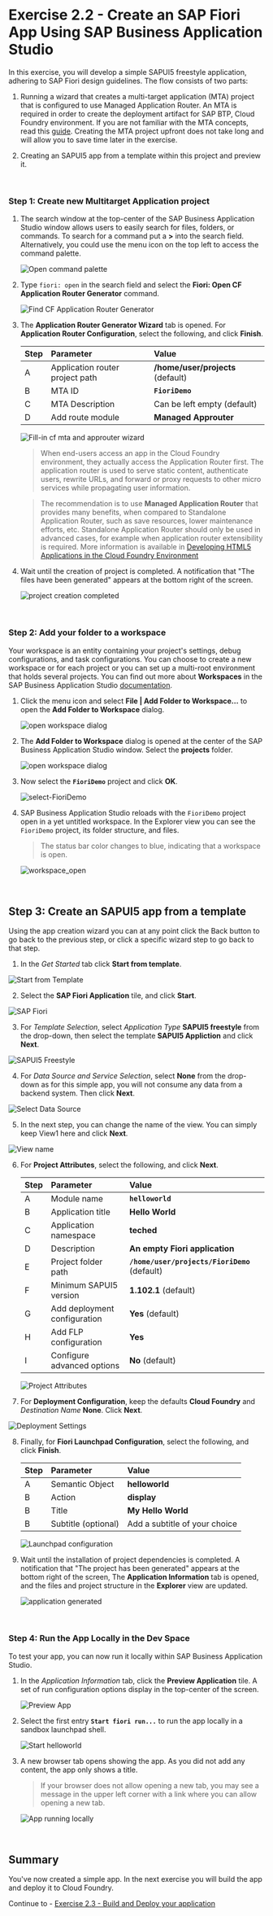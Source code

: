 # Exercise 2.2 - Create an SAP Fiori App Using SAP Business Application Studio

In this exercise, you will develop a simple SAPUI5 freestyle application, adhering to SAP Fiori design guidelines. The flow consists of two parts:

1. Running a wizard that creates a multi-target application (MTA) project that is configured to use Managed Application Router. An MTA is required in order to create the deployment artifact for SAP BTP, Cloud Foundry environment. If you are not familiar with the MTA concepts, read this [guide](https://www.sap.com/documents/2016/06/e2f618e4-757c-0010-82c7-eda71af511fa.html). Creating the MTA project upfront does not take long and will allow you to save time later in the exercise.

2. Creating an SAPUI5 app from a template within this project and preview it.

<br>

### Step 1: Create new Multitarget Application project

1. The search window at the top-center of the SAP Business Application Studio window allows users to easily search for files, folders, or commands. To search for a command put a **>** into the search field. Alternatively, you could use the menu icon on the top left to access the command palette.

    ![Open command palette](images/n01-search-command.png)

2.  Type `fiori: open` in the search field and select the **Fiori: Open CF Application Router Generator** command.

    ![Find CF Application Router Generator](images/n02-search-fiori.png)

4. The **Application Router Generator Wizard** tab is opened. For **Application Router Configuration**, select the following, and click **Finish**.

    | Step | Parameter | Value |
    |:-----|:----------|:------|
    | A | Application router project path | **/home/user/projects** (default) |
    | B | MTA ID | **`FioriDemo`** |
    | C | MTA Description | Can be left empty (default) |
    | D | Add route module | **Managed Approuter** |

    ![Fill-in cf mta and approuter wizard](images/n03c-CreateRoute.png)

    >When end-users access an app in the Cloud Foundry environment, they actually access the Application Router first. The application router is used to serve static content, authenticate users, rewrite URLs, and forward or proxy requests to other micro services while propagating user information.

    >The recommendation is to use **Managed Application Router** that provides many benefits, when compared to Standalone Application Router, such as save resources, lower maintenance efforts, etc. Standalone Application Router should only be used in advanced cases, for example when application router extensibility is required. More information is available in [Developing HTML5 Applications in the Cloud Foundry Environment](https://help.sap.com/viewer/65de2977205c403bbc107264b8eccf4b/Cloud/en-US/11d77aa154f64c2e83cc9652a78bb985.html)

5. Wait until the creation of project is completed. A notification that "The files have been generated" appears at the bottom right of the screen.

    ![project creation completed](images/04c-FilesGenerated.png)

<br>

### Step 2: Add your folder to a workspace

Your workspace is an entity containing your project's settings, debug configurations, and task configurations. You can choose to create a new workspace or for each project or you can set up a multi-root environment that holds several projects. You can find out more about **Workspaces** in the SAP Business Application Studio [documentation](https://help.sap.com/viewer/9d1db9835307451daa8c930fbd9ab264/Cloud/en-US/0919ce1ca4a342628e49c0f5e9c8cdcf.html).

1. Click the menu icon and select **File | Add Folder to Workspace...** to open the **Add Folder to Workspace** dialog.

    ![open workspace dialog](images/n04c-add-to-workspace.png)

2. The **Add Folder to Workspace** dialog is opened at the center of the SAP Business Application Studio window. Select the **projects** folder. 

    ![open workspace dialog](images/n05-select-projects.png)
   
3. Now select the **`FioriDemo`** project and click **OK**.

    ![select-FioriDemo](images/n06-confirm.png)

3. SAP Business Application Studio reloads with the `FioriDemo` project open in a yet untitled workspace. In the Explorer view you can see the `FioriDemo` project, its folder structure, and files.

    >The status bar color changes to blue, indicating that a workspace is open.

    ![workspace_open](images/n07-untitled-workspace.png)

<br>

## Step 3: Create an SAPUI5 app from a template

Using the app creation wizard you can at any point click the Back button to go back to the previous step, or click a specific wizard step to go back to that step.

1. In the *Get Started* tab click **Start from template**.

![Start from Template](images/n07a-start-from-template.png)

2. Select the **SAP Fiori Application** tile, and click **Start**.

![SAP Fiori](images/n08-fiori-app.png)

3. For *Template Selection*, select *Application Type* **SAPUI5 freestyle** from the drop-down, then select the template **SAPUI5 Appliction** and click **Next**.

![SAPUI5 Freestyle](images/n09-sapui5-app.png)

4. For *Data Source and Service Selection*, select **None** from the drop-down as for this simple app, you will not consume any data from a backend system. Then click **Next**.

![Select Data Source](images/n10-data-source.png)

5. In the next step, you can change the name of the view. You can simply keep View1 here and click **Next**.

![View name](images/n11-view-name.png)

6. For **Project Attributes**, select the following, and click **Next**.

    | Step | Parameter | Value |
    |:-----|:----------|:------|
    | A | Module name | **`helloworld`** |
    | B | Application title | **Hello World** |
    | C | Application namespace | **teched** |
    | D | Description | **An empty Fiori application** |
    | E | Project folder path | **`/home/user/projects/FioriDemo`** (default)|
    | F | Minimum SAPUI5 version | **1.102.1** (default) |
    | G | Add deployment configuration | **Yes** (default)|
    | H | Add FLP configuration | **Yes** |
    | I | Configure advanced options | **No** (default) |

    ![Project Attributes](images/n12-attributes.png)
    
7. For **Deployment Configuration**, keep the defaults **Cloud Foundry** and *Destination Name* **None**. Click **Next**.

![Deployment Settings](images/n13-deployment.png)

8. Finally, for **Fiori Launchpad Configuration**, select the following, and click **Finish**.

    | Step | Parameter | Value |
    |:-----|:----------|:------|
    | A | Semantic Object | **helloworld** |
    | B | Action | **display** |
    | B | Title | **My Hello World** |
    | B | Subtitle (optional) | Add a subtitle of your choice |

    ![Launchpad configuration](images/n14-flp-config.png)


9. Wait until the installation of project dependencies is completed. A notification that "The project has been generated" appears at the bottom right of the screen, The **Application Information** tab is opened, and the files and project structure in the **Explorer** view are updated.
    
    ![application generated](images/n15-project.png)

<br>

### Step 4: Run the App Locally in the Dev Space

To test your app, you can now run it locally within SAP Business Application Studio.

1.	In the *Application Information* tab, click the **Preview Application** tile. A set of run configuration options display in the top-center of the screen.

    ![Preview App](images/n16-preview-app.png)

2.	Select the first entry **`Start fiori run...`** to run the app locally in a sandbox launchpad shell.

    ![Start helloworld](images/n17-start-options.png)

3. A new browser tab opens showing the app. As you did not add any content, the app only shows a title.

    >If your browser does not allow opening a new tab, you may see a message in the upper left corner with a link where you can allow opening a new tab.

    ![App running locally](images/n18-app-preview.png)

<br>

## Summary

You've now created a simple app. In the next exercise you will build the app and deploy it to Cloud Foundry.

Continue to - [Exercise 2.3 - Build and Deploy your application ](../ex2.3/README.md)
